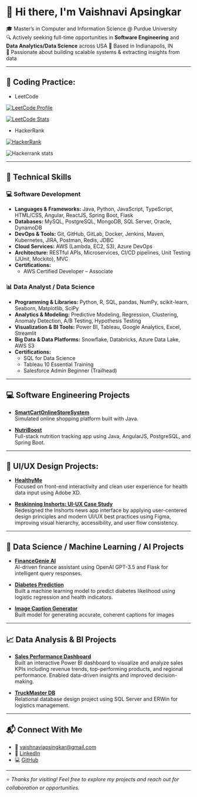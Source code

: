 # 👋 Hi there, I'm Vaishnavi Apsingkar

🎓 Master’s in Computer and Information Science @ Purdue University  
🔍 Actively seeking full-time opportunities in **Software Engineering** and **Data Analytics/Data Science** across USA 
📍 Based in Indianapolis, IN  
🧠 Passionate about building scalable systems & extracting insights from data

---
## 📘 Coding Practice:

- LeetCode

[![LeetCode Profile](https://img.shields.io/badge/LeetCode-vapsing-orange?style=flat-square&logo=leetcode)](https://leetcode.com/u/vapsing/)

[![LeetCode Stats](https://leetcard.jacoblin.cool/vapsing?theme=light&font=Source%20Code%20Pro&ext=activity)](https://leetcode.com/u/vapsing/)

- HackerRank
  
[![HackerRank](https://img.shields.io/badge/HackerRank-vaishnaviapsing1-2EC866?style=flat-square&logo=hackerrank&logoColor=white)](https://www.hackerrank.com/profile/vaishnaviapsing1)

![Hackerrank stats](https://github.com/VaishnaviApsingkar/VaishnaviApsingkar/blob/main/hackerrank_stats.png)

---

## 🚀 Technical Skills

### 💻 Software Development

- **Languages & Frameworks:** Java, Python, JavaScript, TypeScript, HTML/CSS, Angular, ReactJS, Spring Boot, Flask
- **Databases:** MySQL, PostgreSQL, MongoDB, SQL Server, Oracle, DynamoDB
- **DevOps & Tools:** Git, GitHub, GitLab, Docker, Jenkins, Maven, Kubernetes, JIRA, Postman, Redis, JDBC
- **Cloud Services:** AWS (Lambda, EC2, S3), Azure DevOps
- **Architecture:** RESTful APIs, Microservices, CI/CD pipelines, Unit Testing (JUnit, Mockito), MVC
- **Certifications:**  
  - AWS Certified Developer – Associate  

### 📊 Data Analyst / Data Science

- **Programming & Libraries:** Python, R, SQL, pandas, NumPy, scikit-learn, Seaborn, Matplotlib, SciPy
- **Analytics & Modeling:** Predictive Modeling, Regression, Clustering, Anomaly Detection, A/B Testing, Hypothesis Testing
- **Visualization & BI Tools:** Power BI, Tableau, Google Analytics, Excel, Streamlit
- **Big Data & Data Platforms:** Snowflake, Databricks, Azure Data Lake, AWS S3
- **Certifications:**  
  - SQL for Data Science  
  - Tableau 10 Essential Training  
  - Salesforce Admin Beginner (Trailhead)

---

## 💻 Software Engineering Projects

- [**SmartCartOnlineStoreSystem**](https://github.com/VaishnaviApsingkar/SmartCartOnlineStoreSystem)  
  Simulated online shopping platform built with Java.

- [**NutriBoost**](https://github.com/VaishnaviApsingkar/NutriBoost)  
  Full-stack nutrition tracking app using Java, AngularJS, PostgreSQL, and Spring Boot.

---

## 🎨 UI/UX Design Projects:

- [**HealthyMe**](https://github.com/VaishnaviApsingkar/HealthyMe)  
  Focused on front-end interactivity and clean user experience for health data input using Adobe XD.

- [**Reskinning Inshorts: UI-UX Case Study**](https://www.figma.com/proto/MT9XLALKw9MfHjsVxotrzu/Apsingkar_AR_Iteration-4?node-id=166-174&starting-point-node-id=166%3A174)   
  Redesigned the Inshorts news app interface by applying user-centered design principles and modern UI/UX best practices using Figma, improving visual hierarchy, accessibility, and user flow consistency. 

---

## 🤖 Data Science / Machine Learning / AI Projects

- [**FinanceGenie AI**](https://github.com/VaishnaviApsingkar/FinanceGenie_AI)  
  AI-driven finance assistant using OpenAI GPT-3.5 and Flask for intelligent query responses.

- [**Diabetes Prediction**](https://github.com/VaishnaviApsingkar/Diabetes_Prediction)  
  Built a machine learning model to predict diabetes likelihood using logistic regression and health indicators.

- [**Image Caption Generator**](https://github.com/VaishnaviApsingkar/ImageCaptionGenerator)  
  Built model for generating accurate, coherent captions for images

---

## 📈 Data Analysis & BI Projects

- [**Sales Performance Dashboard**](https://github.com/VaishnaviApsingkar/Sales_Performance_Dashboard)  
  Built an interactive Power BI dashboard to visualize and analyze sales KPIs including revenue trends, top-performing products, and regional performance. Enabled data-driven insights and improved decision-making.

- [**TruckMaster DB**](https://github.com/VaishnaviApsingkar/TruckMasterDB)  
  Relational database design project using SQL Server and ERWin for logistics management.

---

## 📬 Connect With Me

- 📧 [vaishnaviapsingkar@gmail.com](mailto:vaishnaviapsingkar@gmail.com)  
- 💼 [LinkedIn](https://www.linkedin.com/in/vaishnaviapsingkar/)
- 💻 [GitHub](https://github.com/VaishnaviApsingkar)  

---

⭐️ *Thanks for visiting! Feel free to explore my projects and reach out for collaboration or opportunities.*

